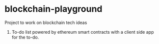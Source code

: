# blockchain-playground
Project to work on blockchain tech ideas
 1. To-do list powered by ethereum smart contracts with a client side app for the to-do.
